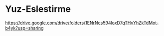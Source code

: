 # Yuz-Eslestirme
https://drive.google.com/drive/folders/1ENrNcs594loxD7qTHvYhZkTdMot-b4yk?usp=sharing
